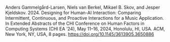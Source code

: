 Anders Gammelgård-Larsen, Niels van Berkel, Mikael B. Skov, and Jesper Kjeldskov. 2024.
Designing for Human-AI Interaction: Comparing Intermittent, Continuous, and Proactive Interactions for a Music Application.
In Extended Abstracts of the CHI Conference on Human Factors in Computing Systems (CHI EA ’24), May 11–16, 2024, Honolulu, HI, USA. ACM, New York, NY, USA, 8 pages.
https://doi.org/10.1145/3613905.3650886

